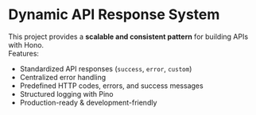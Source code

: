 # Dynamic API Response System

This project provides a **scalable and consistent pattern** for building APIs with Hono.  
Features:

- Standardized API responses (`success`, `error`, `custom`)
- Centralized error handling
- Predefined HTTP codes, errors, and success messages
- Structured logging with Pino
- Production-ready & development-friendly
